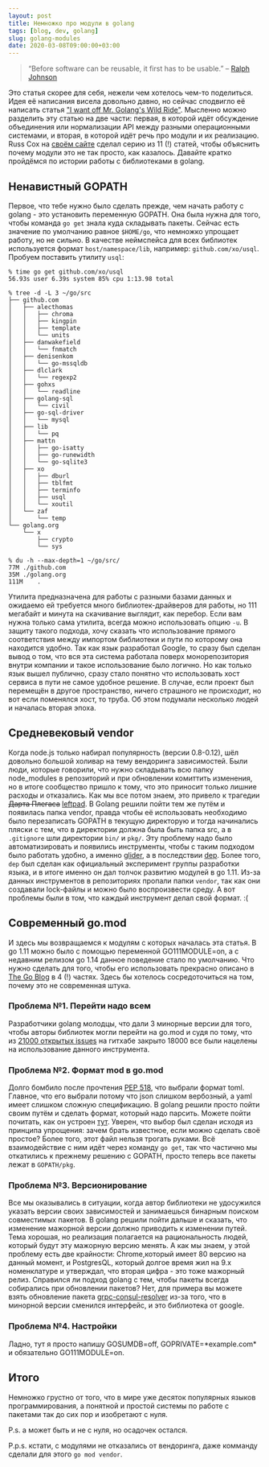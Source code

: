 ```yaml
---
layout: post
title: Немножко про модули в golang
tags: [blog, dev, golang]
slug: golang-modules
date: 2020-03-08T09:00:00+03:00
---
```


> “Before software can be reusable, it first has to be usable.” – [Ralph Johnson](https://en.wikipedia.org/wiki/Ralph_Johnson_(computer_scientist))

Это статья скорее для себя, нежели чем хотелось чем-то поделиться. Идея её написания висела довольно давно, но сейчас сподвигло её написать статья ["I want off Mr. Golang's Wild Ride"](https://fasterthanli.me/blog/2020/i-want-off-mr-golangs-wild-ride/). Мысленно можно разделить эту статью на две части: первая, в которой идёт обсуждение объединения или нормализации API между разными операционными системами, и вторая, в которой идёт речь про модули и их реализацию. Russ Cox на [своём сайте](https://research.swtch.com/) сделал серию из 11 (!) статей, чтобы объяснить почему модули это не так просто, как казалось. Давайте кратко пройдёмся по истории работы с библиотеками в golang.

<!-- more -->

## Ненавистный GOPATH

Первое, что тебе нужно было сделать прежде, чем начать работу с golang - это установить переменную GOPATH. Она была нужна для того, чтобы команда `go get` знала куда складывать пакеты. Сейчас есть значение по умолчанию равное `$HOME/go`, что немножко упрощает работу, но не сильно. В качестве неймспейса для всех библиотек используется формат `host/namespace/lib`, например: `github.com/xo/usql`.
Пробуем поставить утилиту `usql`:

```
% time go get github.com/xo/usql
56.93s user 6.39s system 85% cpu 1:13.98 total

% tree -d -L 3 ~/go/src
├── github.com
│   ├── alecthomas
│   │   ├── chroma
│   │   ├── kingpin
│   │   ├── template
│   │   └── units
│   ├── danwakefield
│   │   └── fnmatch
│   ├── denisenkom
│   │   └── go-mssqldb
│   ├── dlclark
│   │   └── regexp2
│   ├── gohxs
│   │   └── readline
│   ├── golang-sql
│   │   └── civil
│   ├── go-sql-driver
│   │   └── mysql
│   ├── lib
│   │   └── pq
│   ├── mattn
│   │   ├── go-isatty
│   │   ├── go-runewidth
│   │   └── go-sqlite3
│   ├── xo
│   │   ├── dburl
│   │   ├── tblfmt
│   │   ├── terminfo
│   │   ├── usql
│   │   └── xoutil
│   └── zaf
│       └── temp
└── golang.org
    └── x
        ├── crypto
        └── sys

% du -h --max-depth=1 ~/go/src/
77M	./github.com
35M	./golang.org
111M	.
```

Утилита предназначена для работы с разными базами данных и ожидаемо ей требуется много библиотек-драйверов для работы, но 111 мегабайт и минута на скачивание выглядит, как перебор. Если вам нужна только сама утилита, всегда можно использовать опцию `-u`. В защиту такого подхода, хочу сказать что использование прямого соответствия между импортом библиотеки и пути по которому она находится удобно. Так как язык разработал Google, то сразу был сделан вывод о том, что вся эта система работала поверх монорепозитория внутри компании и такое использование было логично. Но как только язык вышел публично, сразу стало понятно что использовать хост сервиса в пути не самое удобное решение. В случае, если проект был перемещён в другое пространство, ничего страшного не происходит, но вот если поменялся хост, то труба. Об этом подумали несколько людей и началась вторая эпоха.

## Средневековый vendor

Когда node.js только набирал популярность (версии 0.8-0.12), шёл довольно большой холивар на тему вендоринга зависимостей. Были люди, которые говорили, что нужно складывать всю папку node_modules в репозиторий и при обновлении комиттить изменения, но в итоге сообщество пришло к тому, что это приносит только лишние расходы и отказались. Как мы все потом знаем, это привело к трагедии <strike>Дарта Плегаса</strike> [leftpad](https://blog.npmjs.org/post/141577284765/kik-left-pad-and-npm). В Golang решили пойти тем же путём и появилась папка vendor, правда чтобы её использовать необходимо было перезаписать GOPATH в текущую директорую и тогда начинались пляски с тем, что в директории должна была быть папка src, а в `.gitignore` шли директории `bin/` и `pkg/`. Эту проблему надо было автоматизировать и появились инструменты, чтобы с таким подходом было работать удобно, а именно [glider](https://github.com/Masterminds/glide), а в последствии [dep](https://github.com/golang/dep). Более того, `dep` был сделан как официальный эксперимент группы разработки языка, и в итоге именно он дал толчок развитию модулей в go 1.11. Из-за данных инструментов в репозиториях пропали папки `vendor`, так как они создавали lock-файлы и можно было воспроизвести среду. А вот проблемы были в том, что каждый инструмент делал свой формат. :(

## Современный go.mod

И здесь мы возвращаемся к модулям с которых началась эта статья. В go 1.11 можно было с помощью переменной GO111MODULE=on, а с недавним релизом go 1.14 данное поведение стало по умолчанию. Что нужно сделать для того, чтобы его использовать прекрасно описано в [The Go Blog](https://blog.golang.org/using-go-modules) в 4 (!) частях. Здесь бы хотелось сосредоточиться на том, почему это не современная штука.

### Проблема №1. Перейти надо всем

Разработчики golang молодцы, что дали 3 минорные версии для того, чтобы авторы библиотек могли перейти на go.mod и судя по тому, что из [21000 открытых issues](https://github.com/search?q=go.mod&type=Issues) на гитхабе закрыто 18000 все были нацелены на использование данного инструмента.

### Проблема №2. Формат mod в go.mod

Долго бомбило после прочтения [PEP 518](https://www.python.org/dev/peps/pep-0518/), что выбрали формат toml. Главное, что его выбрали потому что json слишком вербозный, а yaml имеет слишком сложную спецификацию. В golang решили просто пойти своим путём и сделать формат, который надо парсить. Можете пойти почитать, как он устроен [тут](https://github.com/golang/go/wiki/Modules#gomod). Уверен, что выбор был сделан исходя из принципа упрощения: зачем брать известное, если можно сделать своё простое? Более того, этот файл нельзя трогать руками. Всё взаимодействие с ним идёт через команду `go get`, так что частично мы откатились к прежнему решению с GOPATH, просто теперь все пакеты лежат в `GOPATH/pkg`.

### Проблема №3. Версионирование

Все мы оказывались в ситуации, когда автор библиотеки не удосужился указать версии своих зависимостей и занимаешься бинарным поиском совместимых пакетов. В golang решили пойти дальше и сказать, что изменение мажорной версии должно приводить к изменении путей. Тема хорошая, но реализация полагается на рациональность людей, который будут эту мажорную версию менять. А как мы знаем, у этой проблему есть две крайности: Chrome,который имеет 80 версию на данный момент, и PostgresQL, который долгое время жил на 9.x номенклатуре и утверждал, что вторая цифра - это тоже мажорный релиз. Справился ли подход golang с тем, чтобы пакеты всегда собирались при обновлении пакетов? Нет, для примера вы можете взять обновление пакета [grpc-consul-resolver](https://github.com/mbobakov/grpc-consul-resolver/issues/15) из-за того, что в минорной версии сменился интерфейс, и это библиотека от google.

### Проблема №4. Настройки

Ладно, тут я просто напишу GOSUMDB=off, GOPRIVATE=\*example.com\* и обязательно GO111MODULE=on.

## Итого

Немножко грустно от того, что в мире уже десяток популярных языков программирования, а понятной и простой системы по работе с пакетами так до сих пор и изобретают с нуля.

P.s. а может быть и не с нуля, но осадочек остался.

P.p.s. кстати, с модулями не отказались от вендоринга, даже комманду сделали для этого `go mod vendor`.
